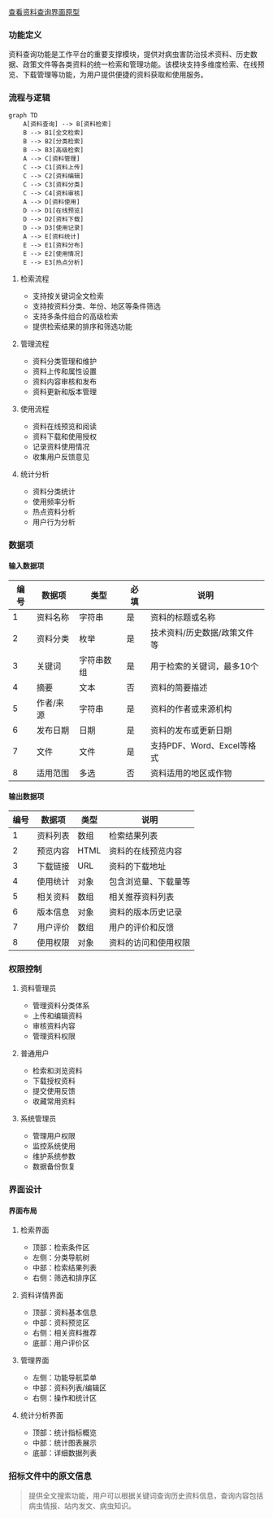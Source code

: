 <a href="/diagrams/prototype/1-4-resource-query.html" target="_blank" rel="noopener noreferrer">查看资料查询界面原型</a>

### 功能定义

资料查询功能是工作平台的重要支撑模块，提供对病虫害防治技术资料、历史数据、政策文件等各类资料的统一检索和管理功能。该模块支持多维度检索、在线预览、下载管理等功能，为用户提供便捷的资料获取和使用服务。

### 流程与逻辑

```mermaid
graph TD
    A[资料查询] --> B[资料检索]
    B --> B1[全文检索]
    B --> B2[分类检索]
    B --> B3[高级检索]
    A --> C[资料管理]
    C --> C1[资料上传]
    C --> C2[资料编辑]
    C --> C3[资料分类]
    C --> C4[资料审核]
    A --> D[资料使用]
    D --> D1[在线预览]
    D --> D2[资料下载]
    D --> D3[使用记录]
    A --> E[资料统计]
    E --> E1[资料分布]
    E --> E2[使用情况]
    E --> E3[热点分析]
```

1. 检索流程
   - 支持按关键词全文检索
   - 支持按资料分类、年份、地区等条件筛选
   - 支持多条件组合的高级检索
   - 提供检索结果的排序和筛选功能

2. 管理流程
   - 资料分类管理和维护
   - 资料上传和属性设置
   - 资料内容审核和发布
   - 资料更新和版本管理

3. 使用流程
   - 资料在线预览和阅读
   - 资料下载和使用授权
   - 记录资料使用情况
   - 收集用户反馈意见

4. 统计分析
   - 资料分类统计
   - 使用频率分析
   - 热点资料分析
   - 用户行为分析

### 数据项

#### 输入数据项

| 编号 | 数据项 | 类型 | 必填 | 说明 |
|------|--------|------|------|------|
| 1 | 资料名称 | 字符串 | 是 | 资料的标题或名称 |
| 2 | 资料分类 | 枚举 | 是 | 技术资料/历史数据/政策文件等 |
| 3 | 关键词 | 字符串数组 | 是 | 用于检索的关键词，最多10个 |
| 4 | 摘要 | 文本 | 否 | 资料的简要描述 |
| 5 | 作者/来源 | 字符串 | 是 | 资料的作者或来源机构 |
| 6 | 发布日期 | 日期 | 是 | 资料的发布或更新日期 |
| 7 | 文件 | 文件 | 是 | 支持PDF、Word、Excel等格式 |
| 8 | 适用范围 | 多选 | 否 | 资料适用的地区或作物 |

#### 输出数据项

| 编号 | 数据项 | 类型 | 说明 |
|------|--------|------|------|
| 1 | 资料列表 | 数组 | 检索结果列表 |
| 2 | 预览内容 | HTML | 资料的在线预览内容 |
| 3 | 下载链接 | URL | 资料的下载地址 |
| 4 | 使用统计 | 对象 | 包含浏览量、下载量等 |
| 5 | 相关资料 | 数组 | 相关推荐资料列表 |
| 6 | 版本信息 | 对象 | 资料的版本历史记录 |
| 7 | 用户评价 | 数组 | 用户的评价和反馈 |
| 8 | 使用权限 | 对象 | 资料的访问和使用权限 |

### 权限控制

1. 资料管理员
   - 管理资料分类体系
   - 上传和编辑资料
   - 审核资料内容
   - 管理资料权限

2. 普通用户
   - 检索和浏览资料
   - 下载授权资料
   - 提交使用反馈
   - 收藏常用资料

3. 系统管理员
   - 管理用户权限
   - 监控系统使用
   - 维护系统参数
   - 数据备份恢复

### 界面设计

#### 界面布局
1. 检索界面
   - 顶部：检索条件区
   - 左侧：分类导航树
   - 中部：检索结果列表
   - 右侧：筛选和排序区

2. 资料详情界面
   - 顶部：资料基本信息
   - 中部：资料预览区
   - 右侧：相关资料推荐
   - 底部：用户评价区

3. 管理界面
   - 左侧：功能导航菜单
   - 中部：资料列表/编辑区
   - 右侧：操作和统计区

4. 统计分析界面
   - 顶部：统计指标概览
   - 中部：统计图表展示
   - 底部：详细数据列表

### 招标文件中的原文信息

> 提供全文搜索功能，用户可以根据关键词查询历史资料信息，查询内容包括病虫情报、站内发文、病虫知识。 